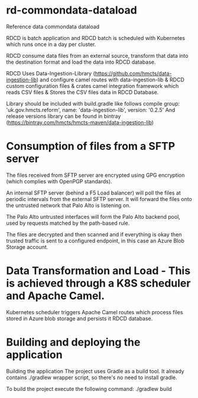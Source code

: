 
# rd-commondata-dataload
Reference data commondata dataload

RDCD is batch application and RDCD batch is scheduled with Kubernetes which runs once in a day per cluster.

RDCD consume data files from an external source, transform that data into the destination format
and load the data into RDCD database.

RDCD Uses Data-Ingestion-Library (https://github.com/hmcts/data-ingestion-lib) and configure camel routes with
data-ingestion-lib & RDCD custom configuration files & crates camel integration framework which reads CSV files & Stores
the CSV files data in RDCD Database.

Library should be included with build.gradle like follows
compile group: 'uk.gov.hmcts.reform', name: 'data-ingestion-lib', version: '0.2.5'
And release versions library can be found in bintray (https://bintray.com/hmcts/hmcts-maven/data-ingestion-lib)

# Consumption of files from a SFTP server
The files received from SFTP server are encrypted using GPG encryption (which complies with OpenPGP standards).

An internal SFTP server (behind a F5 Load balancer) will poll the files at periodic intervals from the  external SFTP server. It will forward the files onto the untrusted network that Palo Alto is listening on.

The Palo Alto untrusted interfaces will form the Palo Alto backend pool, used by requests matched by the path-based rule.

The files are decrypted and then scanned and if everything is okay then trusted traffic is sent to a configured endpoint, in this case an Azure Blob Storage account.

# Data Transformation and Load - This is achieved through a K8S scheduler and Apache Camel.
Kubernetes scheduler triggers Apache Camel routes which process files stored in Azure blob storage and persists it RDCD database.

# Building and deploying the application
Building the application
The project uses Gradle as a build tool. It already contains ./gradlew wrapper script, so there's no need to install gradle.

To build the project execute the following command:
./gradlew build 
